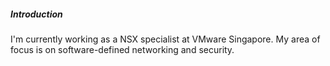 ##### Introduction
I'm currently working as a NSX specialist at VMware Singapore. My area of focus is on software-defined networking and security.
